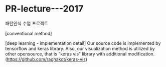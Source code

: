 # PR-lecture---2017
패턴인식 수업 프로젝트

[conventional method]


[deep learning - implementation detail]
Our source code is implemented by tensorflow and keras library.
Also, our visualization method is utilized by other opensource,
that is "keras vis" library with additional modification.
(https://github.com/raghakot/keras-vis)



